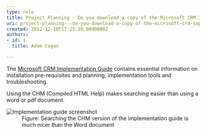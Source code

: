 ```yaml
---
type: rule
title: Project Planning - Do you download a copy of the Microsoft CRM Implementation Guide?
uri: project-planning---do-you-download-a-copy-of-the-microsoft-crm-implementation-guide
created: 2012-12-10T17:25:20.0000000Z
authors:
- id: 1
  title: Adam Cogan

---
```




<span class='intro'> <p>The <a target="_blank" href="http&#58;//www.microsoft.com/en-us/download/details.aspx?id=3621">Microsoft CRM Implementation Guide</a> contains essential information on installation pre-requisites and planning, implementation tools and troubleshooting.</p>
                 </span>

<p>Using the CHM (Compiled HTML Help) makes searching easier than using a word or pdf document.</p>
                <dl class="image">
                    <dt><img alt="Implementation guide screenshot" src="/SoftwareDevelopment/RulesToBetterCRMForDevelopers/PublishingImages/crm-implementation-guide.jpg" /></dt>
                    <dd>Figure&#58; Searching the CHM version of the implementation guide is much nicer than the Word document</dd>
                </dl>



